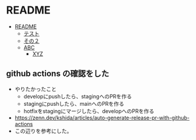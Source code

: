 # README

<!-- @import "[TOC]" {cmd="toc" depthFrom=1 depthTo=6 orderedList=false} -->

<!-- code_chunk_output -->

- [README](#readme)
  - [テスト](#テスト)
  - [その２](#その2)
  - [ABC](#abc)
    - [XYZ](#xyz)

<!-- /code_chunk_output -->

## github actions の確認をした

- やりたかったこと
  - developにpushしたら、stagingへのPRを作る
  - stagingにpushしたら、mainへのPRを作る
  - hotfixをstagingにマージしたら、developへのPRを作る
- https://zenn.dev/kshida/articles/auto-generate-release-pr-with-github-actions
- この辺りを参考にした。